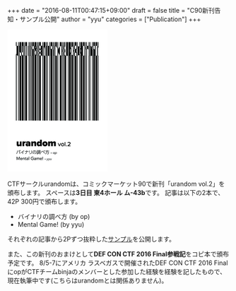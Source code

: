 +++
date = "2016-08-11T00:47:15+09:00"
draft = false
title = "C90新刊告知・サンプル公開"
author = "yyu"
categories = ["Publication"]
+++

![C90 Sample](/images/c90_cover_thumb.png)

CTFサークルurandomは、コミックマーケット90で新刊「urandom vol.2」を頒布します。
スペースは**3日目 東4ホール ム-43b**です。
記事は以下の2本で、42P 300円で頒布します。

* バイナリの調べ方 (by op)
* Mental Game! (by yyu)

それぞれの記事から2Pずつ抜粋した[サンプル](/pdfs/c90_sample.pdf)を公開します。

また、この新刊のおまけとして**DEF CON CTF 2016 Final参戦記**をコピ本で頒布予定です。
8/5-7にアメリカ ラスベガスで開催されたDEF CON CTF 2016 FinalにopがCTFチームbinjaのメンバーとした参加した経験を経験を記したもので、現在執筆中です(こちらはurandomとは関係ありません)。
